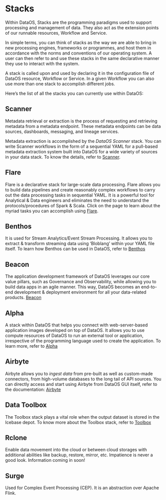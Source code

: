 # Stacks

Within DataOS, Stacks are the programming paradigms used to support processing and management of data. They also act as the extension points of our runnable resources, Workflow and Service.

In simple terms, you can think of stacks as the way we are able to bring in new processing engines, frameworks or programmes, and host them in accordance with the norms and conventions of our operating system. A user can then refer to and use these stacks in the same declarative manner they use to interact with the system. 

A stack is called upon and used by declaring it in the configuration file of DataOS resource, Workflow or Service. In a given Workflow you can also use more than one stack to accomplish different jobs.

Here’s the list of all the stacks you can currently use within DataOS:

## Scanner
Metadata retrieval or extraction is the process of requesting and retrieving metadata from a metadata endpoint. These metadata endpoints can be data sources, dashboards, messaging, and lineage services.

Metadata extraction is accomplished by the *DataOS Scanner* stack. You can write Scanner workflows in the form of a sequential YAML for a pull-based metadata extraction system built into DataOS for a wide variety of sources in your data stack.
To know the details, refer to
[Scanner](./Scanner/Scanner.md).

## Flare
Flare is a declarative stack for large-scale data processing. Flare allows you to build data pipelines and create reasonably complex workflows to carry out the data processing tasks in sequential YAML. It is a powerful tool for Analytical & Data engineers and eliminates the need to understand the protocols/procedures of Spark & Scala. Click on the page to learn about the myriad tasks you can accomplish using
[Flare](./Flare/Flare.md).

## Benthos
It is used for Stream Analytics/Event Stream Processing. It allows you to extract & transform streaming data using ‘Bloblang’ within your YAML file itself. To learn how Benthos can be used in DataOS, refer to
[Benthos](./Benthos/Benthos.md) 

## Beacon
The application development framework of DataOS leverages our core value pillars, such as Governance and Observability, while allowing you to build data apps in an agile manner. This way, DataOS becomes an end-to-end development & deployment environment for all your data-related products.
[Beacon](./Beacon/Beacon.md) 

## Alpha
A stack within DataOS that helps you connect with web-server-based application images developed on top of DataOS. It allows you to use compute resources of DataOS to run an external tool or application, irrespective of the programming language used to create the application. To learn more, refer to
[Alpha](./Alpha.md) 

## Airbyte
Airbyte allows you to *ingest data* from pre-built as well as custom-made connectors, from high-volume databases to the long tail of API sources. You can directly access and start using Airbyte from DataOS GUI itself, refer to the documentation:
[Airbyte](./Airbyte/Airbyte.md) 

## Data Toolbox
The Toolbox stack plays a vital role when the output dataset is stored in the Icebase depot. To know more about the Toolbox stack, refer to
[Toolbox](../Transformation/Toolbox.md)

## Rclone

Enable data movement into the cloud or between cloud storages with additional abilities like backup, restore, mirror, etc.
Impatience is never a good look. Information coming in soon!

## Surge

Used for Complex Event Processing (CEP). It is an abstraction over Apache Flink.